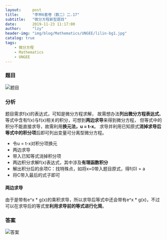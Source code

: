 ```yaml
---
layout:     post
title:      "李林6套卷（数二）二.17"
subtitle:   "微分方程新型题目"
date:       2019-11-23 11:17:00
author:     "lzy"
header-img: "img/blog/Mathematics/UNGEE/lilin-bg1.jpg"
catalog: true
tags:
    - 微分方程
    - Mathematics
    - UNGEE
---
```


### 题目
![题目](https://lzy-lvjerry.github.io/img/blog/Mathematics/UNGEE/2019-11-23-lilin1.2.17q.jpg)

### 分析
题目需求f(x)的表达式，可知是微分方程求解，
故需想办法**列出微分方程表达式**。
等式中含有f(x)与f(x)相关的积分，可想到**两边求导**来得到微分方程，
但等式中的积分不能直接求导，故需利用**换元法，u = t-x**。
求导并利用已知原式**消掉求导后等式中的积分项**后即可列出变量可分离型微分方程。
+ 令u = t-x对积分项换元
+ 两边求导
+ 带入已知等式消掉积分项
+ 两边积分求解f(x)表达式，其中涉及**有理函数积分**
+ 解出积分后的余项C：找特殊点，如将x=0带入题目原式，得f(0) = a
+ 将C带入最后的式子即可
#### 两边求导
由于是带有e^x * g(x)的乘积求导，所以求导后等式中还会带有e^x * g(x)，不过可以在求导后的等式里**利用求导前的等式进行化简**。

### 答案
![答案](https://lzy-lvjerry.github.io/img/blog/Mathematics/UNGEE/2019-11-23-lilin1.2.17a.jpg)
